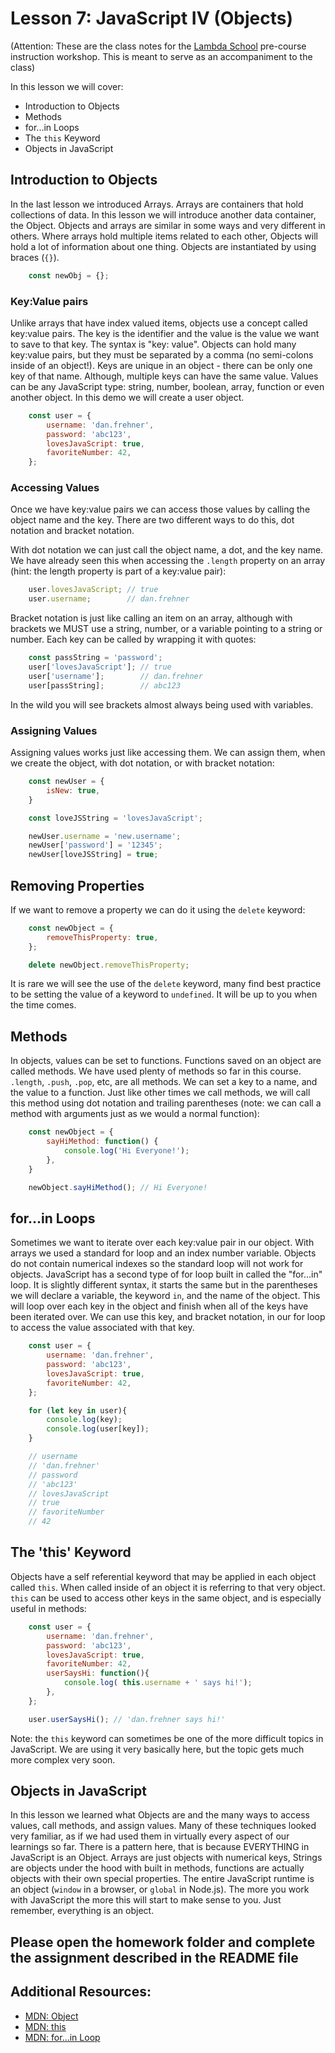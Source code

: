 # Lesson 7: JavaScript IV (Objects)
(Attention: These are the class notes for the [Lambda School](http://www.lambdaschool.com) pre-course instruction workshop. This is meant to serve as an accompaniment to the class)

In this lesson we will cover: 

* Introduction to Objects
* Methods
* for...in Loops
* The `this` Keyword
* Objects in JavaScript

## Introduction to Objects

In the last lesson we introduced Arrays. Arrays are containers that hold collections of data. In this lesson we will introduce another data container, the Object. Objects and arrays are similar in some ways and very different in others. Where arrays hold multiple items related to each other, Objects will hold a lot of information about one thing. Objects are instantiated by using braces (`{}`). 

```javascript
    const newObj = {};
```

### Key:Value pairs

Unlike arrays that have index valued items, objects use a concept called key:value pairs. The key is the identifier and the value is the value we want to save to that key. The syntax is "key: value". Objects can hold many key:value pairs, but they must be separated by a comma (no semi-colons inside of an object!). Keys are unique in an object - there can be only one key of that name. Although, multiple keys can have the same value. Values can be any JavaScript type: string, number, boolean, array, function or even another object. In this demo we will create a user object.

```javascript
    const user = {
        username: 'dan.frehner',
        password: 'abc123',
        lovesJavaScript: true,
        favoriteNumber: 42,
    };
```

### Accessing Values

Once we have key:value pairs we can access those values by calling the object name and the key. There are two different ways to do this, dot notation and bracket notation. 

With dot notation we can just call the object name, a dot, and the key name. We have already seen this when accessing the `.length` property on an array (hint: the length property is part of a key:value pair):

```javascript
    user.lovesJavaScript; // true
    user.username;        // dan.frehner
```

Bracket notation is just like calling an item on an array, although with brackets we MUST use a string, number, or a variable pointing to a string or number. Each key can be called by wrapping it with quotes:

```javascript
    const passString = 'password';
    user['lovesJavaScript']; // true
    user['username'];        // dan.frehner
    user[passString];        // abc123
```

In the wild you will see brackets almost always being used with variables. 

### Assigning Values

Assigning values works just like accessing them. We can assign them, when we create the object, with dot notation, or with bracket notation:

```javascript
    const newUser = {
        isNew: true,
    }

    const loveJSString = 'lovesJavaScript';

    newUser.username = 'new.username';
    newUser['password'] = '12345';
    newUser[loveJSString] = true;
```

## Removing Properties

If we want to remove a property we can do it using the `delete` keyword:

```javascript
    const newObject = {
        removeThisProperty: true,
    };

    delete newObject.removeThisProperty;
```

It is rare we will see the use of the `delete` keyword, many find best practice to be setting the value of a keyword to `undefined`. It will be up to you when the time comes.

## Methods

In objects, values can be set to functions. Functions saved on an object are called methods. We have used plenty of methods so far in this course. `.length`, `.push`, `.pop`, etc, are all methods. We can set a key to a name, and the value to a function. Just like other times we call methods, we will call this method using dot notation and trailing parentheses (note: we can call a method with arguments just as we would a normal function):

```javascript
    const newObject = {
        sayHiMethod: function() {
            console.log('Hi Everyone!');
        },
    }

    newObject.sayHiMethod(); // Hi Everyone!
```

## for...in Loops

Sometimes we want to iterate over each key:value pair in our object. With arrays we used a standard for loop and an index number variable. Objects do not contain numerical indexes so the standard loop will not work for objects. JavaScript has a second type of for loop built in called the "for...in" loop. It is slightly different syntax, it starts the same but in the parentheses we will declare a variable, the keyword `in`, and the name of the object. This will loop over each key in the object and finish when all of the keys have been iterated over. We can use this key, and bracket notation, in our for loop to access the value associated with that key.

```javascript
    const user = {
        username: 'dan.frehner',
        password: 'abc123',
        lovesJavaScript: true,
        favoriteNumber: 42,
    };

    for (let key in user){
        console.log(key);
        console.log(user[key]);
    }

    // username
    // 'dan.frehner'
    // password
    // 'abc123'
    // lovesJavaScript
    // true
    // favoriteNumber
    // 42
```

## The 'this' Keyword

Objects have a self referential keyword that may be applied in each object called `this`. When called inside of an object it is referring to that very object. `this` can be used to access other keys in the same object, and is especially useful in methods:

```javascript
    const user = {
        username: 'dan.frehner',
        password: 'abc123',
        lovesJavaScript: true,
        favoriteNumber: 42,
        userSaysHi: function(){
            console.log( this.username + ' says hi!');
        },
    };

    user.userSaysHi(); // 'dan.frehner says hi!'
```

Note: the `this` keyword can sometimes be one of the more difficult topics in JavaScript. We are using it very basically here, but the topic gets much more complex very soon. 

## Objects in JavaScript

In this lesson we learned what Objects are and the many ways to access values, call methods, and assign values. Many of these techniques looked very familiar, as if we had used them in virtually every aspect of our learnings so far. There is a pattern here, that is because EVERYTHING in JavaScript is an Object. Arrays are just objects with numerical keys, Strings are objects under the hood with built in methods, functions are actually objects with their own special properties.  The entire JavaScript runtime is an object (`window` in a browser, or `global` in Node.js). The more you work with JavaScript the more this will start to make sense to you. Just remember, everything is an object. 

## Please open the homework folder and complete the assignment described in the README file

## Additional Resources:

* [MDN: Object](https://developer.mozilla.org/en-US/docs/Web/JavaScript/Reference/Global_Objects/Object)
* [MDN: this](https://developer.mozilla.org/en-US/docs/Web/JavaScript/Reference/Operators/this)
* [MDN: for...in Loop](https://developer.mozilla.org/en-US/docs/Web/JavaScript/Reference/Statements/for...in)
